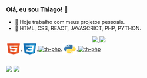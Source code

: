 ### Olá, eu sou Thiago! 👋

- 🔭 Hoje trabalho com meus projetos pessoais.
- 🌱 HTML, CSS, REACT, JAVASCRICT, PHP, PYTHON.

<div align="center">
  <a href="https://github.com/ThiagoSilva20">
  <img height="150em" src="https://github-readme-stats.vercel.app/api?username=ThiagoSilva20&show_icons=true&theme=dark&include_all_commits=true&count_private=true"/>
  <img height="150em" src="https://github-readme-stats.vercel.app/api/top-langs/?username=ThiagoSilva20&layout=compact&langs_count=7&theme=dark"/>
</div>
<div>
  <img align="center" alt="th-HTML" height="30" width="40" src="https://raw.githubusercontent.com/devicons/devicon/master/icons/html5/html5-original.svg">
  <img align="center" alt="th-CSS" height="30" width="40" src="https://raw.githubusercontent.com/devicons/devicon/master/icons/css3/css3-original.svg">
  <img align="center" alt="th-php" height="30" width="40" src="https://cdn.jsdelivr.net/gh/devicons/devicon/icons/php/php-original.svg">
  <img align="center" alt="th-php" height="30" width="40" src="https://raw.githubusercontent.com/devicons/devicon/master/icons/python/python-original.svg">
  <img align="center" alt="th-php" height="30" width="40" src="[https://img.icons8.com/?size=100&id=108784&format=png&color=000000](https://img.icons8.com/?size=100&id=PXTY4q2Sq2lG&format=png&color=000000">
  
</div>
  
<br>
  
<div style="margin-top:3px"> 

  <a href="https://instagram.com/sillva_ty" target="_blank"><img src="https://img.shields.io/badge/-Instagram-%23E4405F?style=for-the-badge&logo=instagram&logoColor=white" target="_blank"></a>
  <a href="https://www.linkedin.com/in/thiago-silva-3599221ba/" target="_blank"><img src="https://img.shields.io/badge/-LinkedIn-%230077B5?style=for-the-badge&logo=linkedin&logoColor=white" target="_blank"></a> 
</div>

